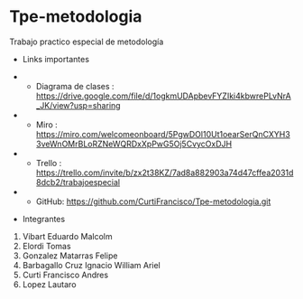 # Tpe-metodologia
Trabajo practico especial de metodología

- Links importantes 

- - Diagrama de clases : https://drive.google.com/file/d/1ogkmUDApbevFYZIki4kbwrePLvNrA_JK/view?usp=sharing

- - Miro : https://miro.com/welcomeonboard/5PgwDOl10Ut1oearSerQnCXYH33veWnOMrBLoRZNeWQRDxXpPwG5Oj5CvycOxDJH

- - Trello : https://trello.com/invite/b/zx2t38KZ/7ad8a882903a74d47cffea2031d8dcb2/trabajoespecial

- - GitHub: https://github.com/CurtiFrancisco/Tpe-metodologia.git


- Integrantes 
1. Vibart Eduardo Malcolm 
2. Elordi Tomas
3. Gonzalez Matarras Felipe
4. Barbagallo Cruz Ignacio William Ariel
5. Curti Francisco Andres
6. Lopez Lautaro 

